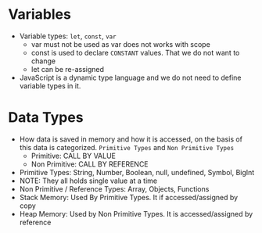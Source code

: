 # Variables

* Variable types: `let`, `const`, `var`
  * var must not be used as var does not works with scope
  * const is used to declare `CONSTANT` values. That we do not want to change
  * let can be re-assigned
* JavaScript is a dynamic type language and we do not need to define variable types in it.


# Data Types
* How data is saved in memory and how it is accessed, on the basis of this data is categorized. `Primitive Types` and `Non Primitive Types`
  * Primitive: CALL BY VALUE
  * Non Primitive: CALL BY REFERENCE
 * Primitive Types: String, Number, Boolean, null, undefined, Symbol, BigInt
 *    NOTE: They all holds single value at a time
 * Non Primitive / Reference Types: Array, Objects, Functions
 * Stack Memory: Used By Primitive Types. It if accessed/assigned by copy
 * Heap Memory: Used by Non Primitive Types. It is accessed/assigned by reference
